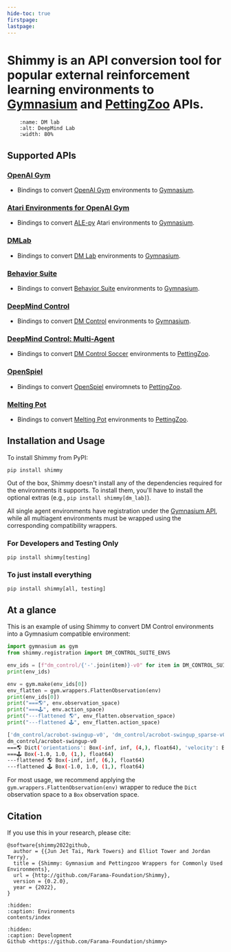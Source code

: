 ```yaml
---
hide-toc: true
firstpage:
lastpage:
---
```



# Shimmy is an API conversion tool for popular external reinforcement learning environments to [Gymnasium](https://github.com/farama-Foundation/gymnasium) and [PettingZoo](https://github.com/farama-Foundation/pettingZoo/) APIs.

```{figure} /_static/img/dm_lab.gif
    :name: DM lab
    :alt: DeepMind Lab
    :width: 80%
```

## Supported APIs

### [OpenAI Gym](http://shimmy.farama.org/contents/gym/)
- Bindings to convert [OpenAI Gym](https://github.com/openai/gym) environments to [Gymnasium](https://gymnasium.farama.org/).

### [Atari Environments for OpenAI Gym](http://shimmy.farama.org/contents/atari/)
- Bindings to convert [ALE-py](https://github.com/mgbellemare/Arcade-Learning-Environment) Atari environments to [Gymnasium](https://gymnasium.farama.org/).

### [DMLab](http://shimmy.farama.org/contents/dm_lab/)
- Bindings to convert [DM Lab](https://github.com/deepmind/lab) environments to [Gymnasium](https://gymnasium.farama.org/).

### [Behavior Suite](http://shimmy.farama.org/contents/bsuite/)
- Bindings to convert [Behavior Suite](https://github.com/deepmind/bsuite) environments to [Gymnasium](https://gymnasium.farama.org/).

### [DeepMind Control](http://shimmy.farama.org/contents/dm_control/)
- Bindings to convert [DM Control](https://github.com/deepmind/dm_control/) environments to [Gymnasium](https://gymnasium.farama.org/). 

### [DeepMind Control: Multi-Agent](http://shimmy.farama.org/contents/dm_multi/)
- Bindings to convert [DM Control Soccer](https://github.com/deepmind/dm_control/blob/main/dm_control/locomotion/soccer/README.md) environments to [PettingZoo](https://pettingzoo.farama.org/).

### [OpenSpiel](http://shimmy.farama.org/contents/open_spiel/)
- Bindings to convert [OpenSpiel](https://github.com/deepmind/open_spiel) enviromnets to [PettingZoo](https://pettingzoo.farama.org/).

### [Melting Pot](http://shimmy.farama.org/contents/meltingpot/)
- Bindings to convert [Melting Pot](https://github.com/deepmind/meltingpot) environments to [PettingZoo](https://pettingzoo.farama.org/).


## Installation and Usage

To install Shimmy from PyPI:
```
pip install shimmy
```
Out of the box, Shimmy doesn't install any of the dependencies required for the environments it supports.
To install them, you'll have to install the optional extras (e.g., `pip install shimmy[dm_lab]`).

All single agent environments have registration under the [Gymnasium API](https://gymnasium.farama.org/api/registry/), while all multiagent environments must be wrapped using the corresponding compatibility wrappers.

### For Developers and Testing Only
```
pip install shimmy[testing]
```

### To just install everything
```
pip install shimmy[all, testing]
```

## At a glance

This is an example of using Shimmy to convert DM Control environments into a Gymnasium compatible environment:

```python
import gymnasium as gym
from shimmy.registration import DM_CONTROL_SUITE_ENVS

env_ids = [f"dm_control/{'-'.join(item)}-v0" for item in DM_CONTROL_SUITE_ENVS]
print(env_ids)

env = gym.make(env_ids[0])
env_flatten = gym.wrappers.FlattenObservation(env)
print(env_ids[0])
print("===🌎", env.observation_space)
print("===🕹️", env.action_space)
print("---flattened 🌎", env_flatten.observation_space)
print("---flattened 🕹️", env_flatten.action_space)
```
```bash
['dm_control/acrobot-swingup-v0', 'dm_control/acrobot-swingup_sparse-v0', 'dm_control/ball_in_cup-catch-v0', 'dm_control/cartpole-balance-v0', 'dm_control/cartpole-balance_sparse-v0', 'dm_control/cartpole-swingup-v0', 'dm_control/cartpole-swingup_sparse-v0', 'dm_control/cartpole-two_poles-v0', 'dm_control/cartpole-three_poles-v0', 'dm_control/cheetah-run-v0', 'dm_control/dog-stand-v0', 'dm_control/dog-walk-v0', 'dm_control/dog-trot-v0', 'dm_control/dog-run-v0', 'dm_control/dog-fetch-v0', 'dm_control/finger-spin-v0', 'dm_control/finger-turn_easy-v0', 'dm_control/finger-turn_hard-v0', 'dm_control/fish-upright-v0', 'dm_control/fish-swim-v0', 'dm_control/hopper-stand-v0', 'dm_control/hopper-hop-v0', 'dm_control/humanoid-stand-v0', 'dm_control/humanoid-walk-v0', 'dm_control/humanoid-run-v0', 'dm_control/humanoid-run_pure_state-v0', 'dm_control/humanoid_CMU-stand-v0', 'dm_control/humanoid_CMU-run-v0', 'dm_control/lqr-lqr_2_1-v0', 'dm_control/lqr-lqr_6_2-v0', 'dm_control/manipulator-bring_ball-v0', 'dm_control/manipulator-bring_peg-v0', 'dm_control/manipulator-insert_ball-v0', 'dm_control/manipulator-insert_peg-v0', 'dm_control/pendulum-swingup-v0', 'dm_control/point_mass-easy-v0', 'dm_control/point_mass-hard-v0', 'dm_control/quadruped-walk-v0', 'dm_control/quadruped-run-v0', 'dm_control/quadruped-escape-v0', 'dm_control/quadruped-fetch-v0', 'dm_control/reacher-easy-v0', 'dm_control/reacher-hard-v0', 'dm_control/stacker-stack_2-v0', 'dm_control/stacker-stack_4-v0', 'dm_control/swimmer-swimmer6-v0', 'dm_control/swimmer-swimmer15-v0', 'dm_control/walker-stand-v0', 'dm_control/walker-walk-v0', 'dm_control/walker-run-v0']
dm_control/acrobot-swingup-v0
===🌎 Dict('orientations': Box(-inf, inf, (4,), float64), 'velocity': Box(-inf, inf, (2,), float64))
===🕹️ Box(-1.0, 1.0, (1,), float64)
---flattened 🌎 Box(-inf, inf, (6,), float64)
---flattened 🕹️ Box(-1.0, 1.0, (1,), float64)
```

For most usage, we recommend applying the `gym.wrappers.FlattenObservation(env)` wrapper to reduce the `Dict` observation space to a `Box` observation space.

## Citation

If you use this in your research, please cite:
```
@software{shimmy2022github,
  author = {{Jun Jet Tai, Mark Towers} and Elliot Tower and Jordan Terry},
  title = {Shimmy: Gymnasium and Pettingzoo Wrappers for Commonly Used Environments},
  url = {http://github.com/Farama-Foundation/Shimmy},
  version = {0.2.0},
  year = {2022},
}
```

```{toctree}
:hidden:
:caption: Environments
contents/index
```

```{toctree}
:hidden:
:caption: Development
Github <https://github.com/Farama-Foundation/shimmy>
```

